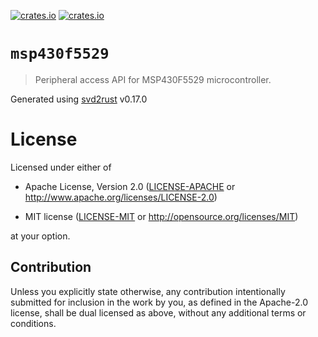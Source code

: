 [![crates.io](https://img.shields.io/crates/d/msp430f5529.svg)](https://crates.io/crates/msp430f5529)
[![crates.io](https://img.shields.io/crates/v/msp430f5529.svg)](https://crates.io/crates/msp430f5529)

# `msp430f5529`

> Peripheral access API for MSP430F5529 microcontroller.

Generated using [svd2rust] v0.17.0

[svd2rust]: https://github.com/rust-embedded/svd2rust

# License

Licensed under either of

- Apache License, Version 2.0 ([LICENSE-APACHE](LICENSE-APACHE) or
  http://www.apache.org/licenses/LICENSE-2.0)

- MIT license ([LICENSE-MIT](LICENSE-MIT) or http://opensource.org/licenses/MIT)

at your option.

## Contribution

Unless you explicitly state otherwise, any contribution intentionally submitted
for inclusion in the work by you, as defined in the Apache-2.0 license, shall be
dual licensed as above, without any additional terms or conditions.
